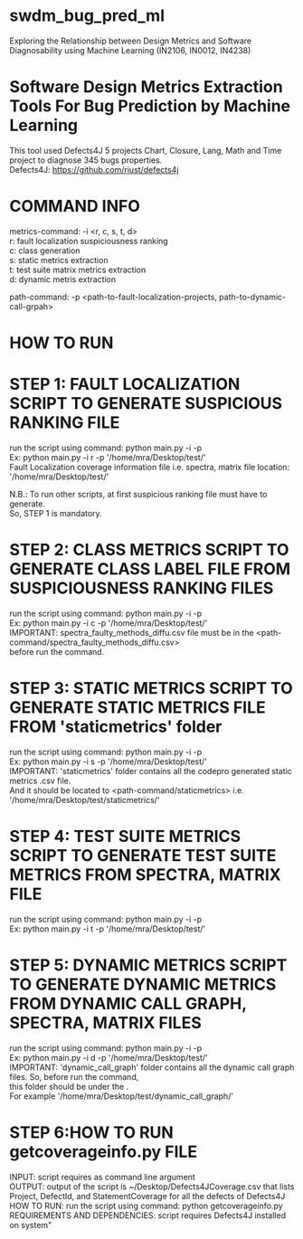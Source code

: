 # swdm_bug_pred_ml  
Exploring the Relationship between Design Metrics and Software Diagnosability using Machine Learning (IN2106, IN0012, IN4238)  
# Software Design Metrics Extraction Tools For Bug Prediction by Machine Learning  
This tool used Defects4J 5 projects Chart, Closure, Lang, Math and Time project to diagnose 345 bugs properties.  
Defects4J: https://github.com/rjust/defects4j  

# COMMAND INFO    
metrics-command: -i <r, c, s, t, d>    
r: fault localization suspiciousness ranking  
c: class generation  
s: static metrics extraction  
t: test suite matrix metrics extraction  
d: dynamic metris extraction  

path-command: -p <path-to-fault-localization-projects, path-to-dynamic-call-grpah>  

# HOW TO RUN 
# STEP 1: FAULT LOCALIZATION SCRIPT TO GENERATE SUSPICIOUS RANKING FILE
 run the script using command: python main.py -i <metrics-command> -p <path-command>  
 Ex: python main.py -i r -p '/home/mra/Desktop/test/'  
 Fault Localization coverage information file i.e. spectra, matrix file location: '/home/mra/Desktop/test/'  
 
 N.B.: To run other scripts, at first suspicious ranking file must have to generate.  
       So, STEP 1 is mandatory.  
 
# STEP 2: CLASS METRICS SCRIPT TO GENERATE CLASS LABEL FILE FROM SUSPICIOUSNESS RANKING FILES
  run the script using command: python main.py -i <metrics-command> -p <path-command>  
  Ex: python main.py -i c -p '/home/mra/Desktop/test/'  
  IMPORTANT: spectra_faulty_methods_diffu.csv file must be in the <path-command/spectra_faulty_methods_diffu.csv>  
  before run the command.  
  
# STEP 3: STATIC METRICS SCRIPT TO GENERATE STATIC METRICS FILE FROM 'staticmetrics' folder
  run the script using command: python main.py -i <metrics-command> -p <path-command>  
  Ex: python main.py -i s -p '/home/mra/Desktop/test/'  
  IMPORTANT: 'staticmetrics' folder contains all the codepro generated static metrics .csv file.  
            And it should be located to <path-command/staticmetrics> i.e. '/home/mra/Desktop/test/staticmetrics/'  

# STEP 4: TEST SUITE METRICS SCRIPT TO GENERATE TEST SUITE METRICS FROM SPECTRA, MATRIX FILE
  run the script using command: python main.py -i <metrics-command> -p <path-command>  
  Ex: python main.py -i t -p '/home/mra/Desktop/test/'  
  
# STEP 5: DYNAMIC METRICS SCRIPT TO GENERATE DYNAMIC METRICS FROM DYNAMIC CALL GRAPH, SPECTRA, MATRIX FILES
  run the script using command: python main.py -i <metrics-command> -p <path-command>  
  Ex: python main.py -i d -p '/home/mra/Desktop/test/'  
  IMPORTANT: 'dynamic_call_graph' folder contains all the dynamic call graph files. So, before run the command,   
  this folder should be under the <path-command>.  
  For example '/home/mra/Desktop/test/dynamic_call_graph/'  

# STEP 6:HOW TO RUN getcoverageinfo.py FILE
INPUT: script requires <path-to-defects4j> as command line argument  
OUTPUT: output of the script is ~/Desktop/Defects4JCoverage.csv that lists Project, DefectId, and StatementCoverage for all the defects of Defects4J  
HOW TO RUN: run the script using command: python getcoverageinfo.py <path-to-defects4j>  
 REQUIREMENTS AND DEPENDENCIES: script requires Defects4J installed on system"  
